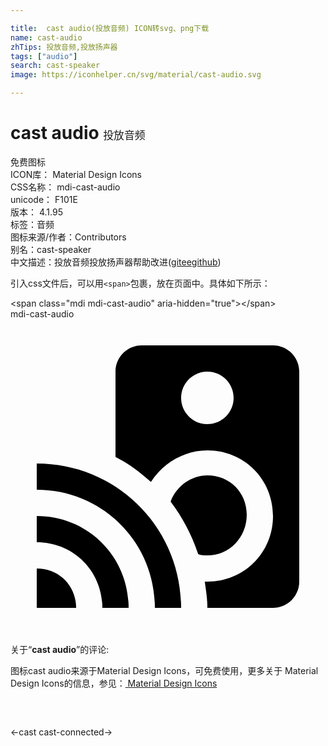 ```yaml
---

title:  cast audio(投放音频) ICON转svg、png下载
name: cast-audio
zhTips: 投放音频,投放扬声器
tags: ["audio"]
search: cast-speaker
image: https://iconhelper.cn/svg/material/cast-audio.svg

---
```


# cast audio  <small style="font-size: 60%;font-weight: 100">投放音频</small>


<div class="detail-page">
<p>
<span><span class="badge-success badge">免费图标</span> </span>
<br/>
<span>
ICON库：
<span class="badge-secondary badge">Material Design Icons</span> 
</span>
<br/>
<span>
CSS名称：
<span class="badge-secondary badge">mdi-cast-audio</span> 
</span>
<br/>
<span>
unicode：
<span class="badge-secondary badge">F101E</span> 
<copy-btn content='F101E' btn-title=""></copy-btn>
<copy-btn :content='String.fromCodePoint(parseInt("F101E", 16))' btn-title="复制U"></copy-btn>
</span>
<br/>
<span>
版本：
<span class="badge-secondary badge">4.1.95</span> 
</span><br/><span>标签：<span class="badge-light badge"><router-link to="/tags/audio.html">音频</router-link></span></span>
<br/>
<span>图标来源/作者：<span class="badge-light badge">Contributors</span></span> 
<br/>
<span>别名：<span class="badge-light badge">cast-speaker</span></span><br/><span class="zh-detail">中文描述：<span class="badge-primary badge">投放音频</span><span class="badge-primary badge">投放扬声器</span><span class="help-link"><span>帮助改进</span>(<a href="https://gitee.com/liuwave/icon-helper/edit/master/json/material/cast-audio.json" target="_blank" rel="noopener noreferrer">gitee</a><a href="https://github.com/liuwave/icon-helper/edit/master/json/material/cast-audio.json" target="_blank" rel="noopener noreferrer">github</a></span>)</span><br/>
</p>
</div>
<div class="alert alert-dark">
  <i class="mdi mdi-cast-audio mdi-48px"></i>
  <i class="mdi mdi-cast-audio mdi-36px"></i>
  <i class="mdi mdi-cast-audio mdi-24px"></i>
  <i class="mdi mdi-cast-audio mdi-18px"></i>
</div>
<div>
  <p>引入css文件后，可以用<code>&lt;span&gt;</code>包裹，放在页面中。具体如下所示：    
  </p>
  <div class="alert alert-primary" style="font-size: 14px">
    &lt;span class="mdi mdi-cast-audio" aria-hidden="true"&gt;&lt;/span&gt;
    <copy-btn content='<span class="mdi mdi-cast-audio" aria-hidden="true"></span>'></copy-btn>
  </div>
  <div class="alert alert-secondary">
    <i class="mdi mdi-cast-audio"
    style="font-size: 24px"
    aria-hidden="true"></i> mdi-cast-audio
    <copy-btn content="mdi-cast-audio" btn-title="复制图标名称"></copy-btn>
  </div>
</div>
<div id="svg" class="svg-wrap">
<svg xmlns="http://www.w3.org/2000/svg" viewBox="0 0 24 24"><path d="M2 11V13C7 13 11 17 11 22H13C13 15.9 8.1 11 2 11M20 2H10C8.9 2 8 2.9 8 4V10.5C9 11 9.9 11.7 10.7 12.4C11.6 11 13.2 10 15 10C17.8 10 20 12.2 20 15S17.8 20 15 20H14.8C14.9 20.7 15 21.3 15 22H20C21.1 22 22 21.1 22 20V4C22 2.9 21.1 2 20 2M15 8C13.9 8 13 7.1 13 6C13 4.9 13.9 4 15 4C16.1 4 17 4.9 17 6S16.1 8 15 8M15 18C14.8 18 14.5 18 14.3 17.9C13.8 16.4 13.1 15.1 12.2 13.9C12.6 12.8 13.7 11.9 15 11.9C16.7 11.9 18 13.2 18 14.9S16.7 18 15 18M2 15V17C4.8 17 7 19.2 7 22H9C9 18.1 5.9 15 2 15M2 19V22H5C5 20.3 3.7 19 2 19" /></svg>
</div>
<detail full-name='mdi-cast-audio'></detail>
<div class="icon-detail__container">
<p>关于“<b>cast audio</b>”的评论:</p>
</div>
<Vssue title="关于“cast audio”的评论" />    
<div><p>图标cast audio来源于Material Design Icons，可免费使用，更多关于 Material Design Icons的信息，参见：<a target="_blank" href="https://iconhelper.cn/material.html"> Material Design Icons</a>
</p></div>

<div style="padding:2rem 0 " class="page-nav"><p class="inner"><span class="prev">←<router-link to="/icon/cast.html">cast</router-link></span> <span class="next"><router-link to="/icon/cast-connected.html">cast-connected</router-link>→</span></p></div>

